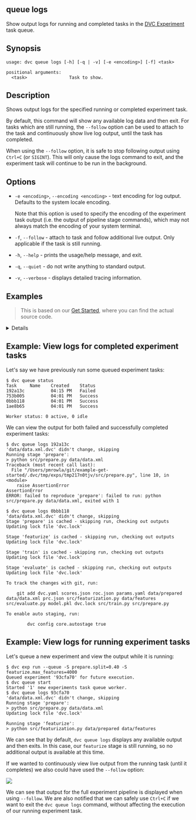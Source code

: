 ## queue logs

Show output logs for running and completed tasks in the
[DVC Experiment](/doc/user-guide/experiment-management/experiments-overview)
task queue.

## Synopsis

```usage
usage: dvc queue logs [-h] [-q | -v] [-e <encoding>] [-f] <task>

positional arguments:
  <task>                Task to show.
```

## Description

Shows output logs for the specified running or completed experiment task.

By default, this command will show any available log data and then exit. For
tasks which are still running, the `--follow` option can be used to attach to
the task and continuously show live log output, until the task has completed.

When using the `--follow` option, it is safe to stop following output using
`Ctrl+C` (or `SIGINT`). This will only cause the logs command to exit, and the
experiment task will continue to be run in the background.

## Options

- `-e <encoding>`, `--encoding <encoding>` - text encoding for log output.
  Defaults to the system locale encoding.

  <admon type="warn">

  Note that this option is used to specify the encoding of the experiment
  task output (i.e. the output of pipeline stage commands), which may not
  always match the encoding of your system terminal.

  </admon>

- `-f`, `--follow` - attach to task and follow additional live output. Only
  applicable if the task is still running.

- `-h`, `--help` - prints the usage/help message, and exit.

- `-q`, `--quiet` - do not write anything to standard output.

- `-v`, `--verbose` - displays detailed tracing information.

## Examples

> This is based on our [Get Started](/doc/start/experiments), where you can find
> the actual source code.

<details>

### Expand to prepare the example ML project

Clone the DVC repo and download the data it <abbr>depends</abbr> on:

```dvc
$ git clone git@github.com:iterative/example-get-started.git
$ cd example-get-started
$ dvc pull
```

Let's also install the Python requirements:

> We **strongly** recommend creating a
> [virtual environment](https://python.readthedocs.io/en/stable/library/venv.html)
> first.

```dvc
$ pip install -r src/requirements.txt
```

</details>

## Example: View logs for completed experiment tasks

Let's say we have previously run some queued experiment tasks:

```dvc
$ dvc queue status
Task     Name    Created    Status
192a13c          04:15 PM   Failed
753b005          04:01 PM   Success
0bbb118          04:01 PM   Success
1ae8b65          04:01 PM   Success

Worker status: 0 active, 0 idle
```

We can view the output for both failed and successfully completed experiment
tasks:

```dvc
$ dvc queue logs 192a13c
'data/data.xml.dvc' didn't change, skipping
Running stage 'prepare':
> python src/prepare.py data/data.xml
Traceback (most recent call last):
  File "/Users/pmrowla/git/example-get-started/.dvc/tmp/exps/tmp217n0tjv/src/prepare.py", line 10, in <module>
    raise AssertionError
AssertionError
ERROR: failed to reproduce 'prepare': failed to run: python src/prepare.py data/data.xml, exited with 1
```

```dvc
$ dvc queue logs 0bbb118
'data/data.xml.dvc' didn't change, skipping
Stage 'prepare' is cached - skipping run, checking out outputs
Updating lock file 'dvc.lock'

Stage 'featurize' is cached - skipping run, checking out outputs
Updating lock file 'dvc.lock'

Stage 'train' is cached - skipping run, checking out outputs
Updating lock file 'dvc.lock'

Stage 'evaluate' is cached - skipping run, checking out outputs
Updating lock file 'dvc.lock'

To track the changes with git, run:

    git add dvc.yaml scores.json roc.json params.yaml data/prepared data/data.xml prc.json src/featurization.py data/features src/evaluate.py model.pkl dvc.lock src/train.py src/prepare.py

To enable auto staging, run:

        dvc config core.autostage true
```

## Example: View logs for running experiment tasks

Let's queue a new experiment and view the output while it is running:

```dvc
$ dvc exp run --queue -S prepare.split=0.40 -S featurize.max_features=4000
Queued experiment '93cfa70' for future execution.
$ dvc queue start
Started '1' new experiments task queue worker.
$ dvc queue logs 93cfa70
'data/data.xml.dvc' didn't change, skipping
Running stage 'prepare':
> python src/prepare.py data/data.xml
Updating lock file 'dvc.lock'

Running stage 'featurize':
> python src/featurization.py data/prepared data/features
```

We can see that by default, `dvc queue logs` displays any available output and
then exits. In this case, our `featurize` stage is still running, so no
additional output is available at this time.

If we wanted to continuously view live output from the running task (until it
completes) we also could have used the `--follow` option:

![](/img/queue-logs-follow.gif)

We can see that output for the full experiment pipeline is displayed when using
`--follow`. We are also notified that we can safely use `Ctrl+C` if we want to
exit the `dvc queue logs` command, without affecting the execution of our
running experiment task.

